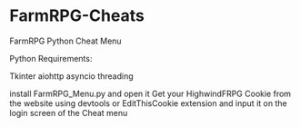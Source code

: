 # FarmRPG-Cheats
FarmRPG Python Cheat Menu

Python Requirements:

Tkinter
aiohttp
asyncio
threading

install FarmRPG_Menu.py and open it
Get your HighwindFRPG Cookie from the website using devtools or EditThisCookie extension 
and input it on the login screen of the Cheat menu
